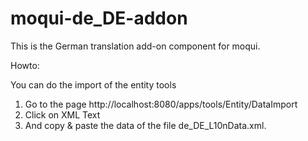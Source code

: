 # moqui-de_DE-addon
This is the German translation add-on component for moqui.

Howto:

You can do the import of the entity tools
1. Go to the page http://localhost:8080/apps/tools/Entity/DataImport
2. Click on XML Text
3. And copy & paste the data of the file de_DE_L10nData.xml. 